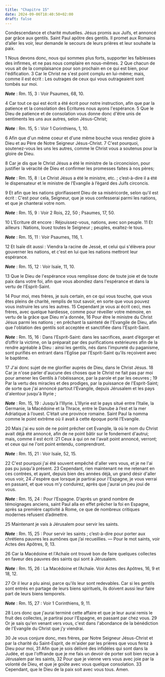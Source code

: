 ```yaml
---
title: "Chapitre 15"
date: 2024-09-06T18:40:50+02:00
draft: false
---
```



Condescendance et charité mutuelles.
Jésus promis aux Juifs, et annoncé par grâce aux gentils.
Saint Paul apôtre des gentils.
Il promet aux Romains d’aller les voir, leur demande le secours de leurs prières et leur souhaite la paix.


1 Nous devons donc, nous qui sommes plus forts, supporter les faiblesses des infirmes, et ne pas nous complaire en nous-mêmes. 2 Que chacun de vous ait de la complaisance pour son prochain en ce qui est bien, pour l'édification. 3 Car le Christ ne s'est point complu en lui-même; mais, comme il est écrit : Les outrages de ceux qui vous outrageaient sont tombés sur moi.

***Note*** :  Rm. 15, 3 : Voir Psaumes, 68, 10.

4 Car tout ce qui est écrit a été écrit pour notre instruction, afin que par la patience et la consolation des Ecritures nous ayons l'espérance. 5 Que le Dieu de patience et de consolation vous donne donc d'être unis de sentiments les uns aux autres, selon Jésus-Christ;

***Note*** :  Rm. 15, 5 : Voir 1 Corinthiens, 1, 10.

6 Afin que d'un même coeur et d'une même bouche vous rendiez gloire à Dieu et au Père de Notre Seigneur Jésus-Christ. 7 C'est pourquoi, soutenez-vous les uns les autres, comme le Christ vous a soutenus pour la gloire de Dieu.


8 Car je dis que le Christ Jésus a été le ministre de la circoncision, pour justifier la véracité de Dieu et confirmer les promesses faites à nos pères;

***Note*** :  Rm. 15, 8 : Le Christ Jésus a été le ministre, etc. ; c’est-à-dire il a été le dispensateur et le ministre de l’Evangile à l’égard des Juifs circoncis.

9 Et afin que les nations glorifiassent Dieu de sa miséricorde, selon qu'il est écrit : C'est pour cela, Seigneur, que je vous confesserai parmi les nations, et que je chanterai votre nom.

***Note*** :  Rm. 15, 9 : Voir 2 Rois, 22, 50 ; Psaumes, 17, 50.

10 L'Ecriture dit encore : Réjouissez-vous, nations, avec son peuple. 11 Et ailleurs : Nations, louez toutes le Seigneur ; peuples, exaltez-le tous.

***Note*** :  Rm. 15, 11 : Voir Psaumes, 116, 1.

12 Et Isaïe dit aussi : Viendra la racine de Jessé, et celui qui s'élèvera pour gouverner les nations, et c'est en lui que les nations mettront leur espérance.

***Note*** :  Rm. 15, 12 : Voir Isaïe, 11, 10.

13 Que le Dieu de l'espérance vous remplisse donc de toute joie et de toute paix dans votre foi, afin que vous abondiez dans l'espérance et dans la vertu de l'Esprit-Saint.


14 Pour moi, mes frères, je suis certain, en ce qui vous touche, que vous êtes pleins de charité, remplis de tout savoir, en sorte que vous pouvez vous instruire les uns les autres. 15 Cependant je vous ai écrit ceci, mes frères, avec quelque hardiesse, comme pour réveiller votre mémoire, en vertu de la grâce que Dieu m'a donnée, 16 Pour être le ministre du Christ Jésus parmi les nations ; en prêchant la sainteté de l'Evangile de Dieu, afin que l'oblation des gentils soit acceptée et sanctifiée dans l'Esprit-Saint.

***Note*** :  Rm. 15, 16 : Dans l’Esprit-Saint: dans les sacrifices, avant d’égorger et d’offrir la victime, on la préparait par des purifications extérieures afin de la rendre agréable à Dieu : ainsi les gentils, nés dans l’impureté du paganisme, sont purifiés en entrant dans l’Eglise par l’Esprit-Saint qu’ils reçoivent avec le baptême.

17 J'ai donc sujet de me glorifier auprès de Dieu, dans le Christ Jésus. 18 Car je n'ose parler d'aucune des choses que le Christ ne fait pas par moi pour amener les Gentils à l'obéissance, par la parole et par les oeuvres ; 19 Par la vertu des miracles et des prodiges, par la puissance de l'Esprit-Saint; de sorte que j'ai annoncé partout l'Evangile, depuis Jérusalem et les pays d'alentour jusqu'à Illyrie ;

***Note*** :  Rm. 15, 19 : Jusqu’à l’Illyrie. L’Illyrie est le pays situé entre l’Italie, la Germanie, la Macédoine et la Thrace, entre le Danube à l’est et la mer Adriatique à l’ouest. C’était une province romaine. Saint Paul la nomma comme le point extrême où il avait à cette époque porté l’Evangile.

20 Mais j'ai eu soin de ne point prêcher cet Evangile, là où le nom du Christ avait déjà été annoncé, afin de ne point bâtir sur le fondement d'autrui; mais, comme il est écrit :21 Ceux à qui on ne l'avait point annoncé, verront; et ceux qui ne l'ont point entendu, comprendront.

***Note*** :  Rm. 15, 21 : Voir Isaïe, 52, 15.


22 C'est pourquoi j'ai été souvent empêché d'aller vers vous, et je ne l'ai pas pu jusqu'à présent. 23 Cependant, rien maintenant ne me retenant en ces contrées, et ayant, depuis bien des années déjà, un grand désir d'aller vous voir, 24 J'espère que lorsque je partirai pour l'Espagne, je vous verrai en passant, et que vous m'y conduirez, après que j'aurai un peu joui de vous.

***Note*** :  Rm. 15, 24 : Pour l’Espagne. D’après un grand nombre de témoignages anciens, saint Paul alla en effet prêcher la foi en Espagne, après sa première captivité à Rome, ce que de nombreux critiques modernes refusent d’admettre.


25 Maintenant je vais à Jérusalem pour servir les saints.

***Note*** :  Rm. 15, 25 : Pour servir les saints ; c’est-à-dire pour porter aux chrétiens pauvres les aumônes que j’ai recueillies. ― Pour le mot saints, voir Actes des Apôtres, 9, 13.

26 Car la Macédoine et l'Achaïe ont trouvé bon de faire quelques collectes en faveur des pauvres des saints qui sont à Jérusalem.

***Note*** :  Rm. 15, 26 : La Macédoine et l’Achaïe. Voir Actes des Apôtres, 16, 9 et 18, 12.

27 Or il leur a plu ainsi, parce qu'ils leur sont redevables. Car si les gentils sont entrés en partage de leurs biens spirituels, ils doivent aussi leur faire part de leurs biens temporels.

***Note*** :  Rm. 15, 27 : Voir 1 Corinthiens, 9, 11.

28 Lors donc que j'aurai terminé cette affaire et que je leur aurai remis le fruit des collectes, je partirai pour l'Espagne, en passant par chez vous. 29 Or je sais qu'en venant vers vous, c'est dans l'abondance de la bénédiction de l'Evangile du Christ que j'y viendrai.


30 Je vous conjure donc, mes frères, par Notre Seigneur Jésus-Christ et par la charité du Saint-Esprit, de m'aider par les prières que vous ferez à Dieu pour moi, 31 Afin que je sois délivré des infidèles qui sont dans la Judée, et que l'offrande que je me fais un devoir de porter soit bien reçue à Jérusalem par les saints, 32 Pour que je vienne vers vous avec joie par la volonté de Dieu, et que je goûte avec vous quelque consolation. 33 Cependant, que le Dieu de la paix soit avec vous tous. Amen.

